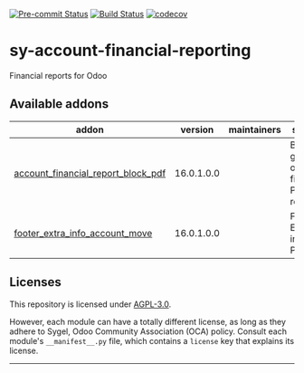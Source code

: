 
<!-- /!\ Non OCA Context : Set here the badge of your runbot / runboat instance. -->
[![Pre-commit Status](https://github.com/sygel-technology/sy-account-financial-reporting/actions/workflows/pre-commit.yml/badge.svg?branch=16.0)](https://github.com/sygel-technology/sy-account-financial-reporting/actions/workflows/pre-commit.yml?query=branch%3A16.0)
[![Build Status](https://github.com/sygel-technology/sy-account-financial-reporting/actions/workflows/test.yml/badge.svg?branch=16.0)](https://github.com/sygel-technology/sy-account-financial-reporting/actions/workflows/test.yml?query=branch%3A16.0)
[![codecov](https://codecov.io/gh/sygel-technology/sy-account-financial-reporting/branch/16.0/graph/badge.svg)](https://codecov.io/gh/sygel-technology/sy-account-financial-reporting)
<!-- /!\ Non OCA Context : Set here the badge of your translation instance. -->

<!-- /!\ do not modify above this line -->

# sy-account-financial-reporting

Financial reports for Odoo

<!-- /!\ do not modify below this line -->

<!-- prettier-ignore-start -->

[//]: # (addons)

Available addons
----------------
addon | version | maintainers | summary
--- | --- | --- | ---
[account_financial_report_block_pdf](account_financial_report_block_pdf/) | 16.0.1.0.0 |  | Block the generation of financial PDF reports
[footer_extra_info_account_move](footer_extra_info_account_move/) | 16.0.1.0.0 |  | Footer Extra Info in invoices PDF

[//]: # (end addons)

<!-- prettier-ignore-end -->

## Licenses

This repository is licensed under [AGPL-3.0](LICENSE).

However, each module can have a totally different license, as long as they adhere to Sygel, Odoo Community Association (OCA)
policy. Consult each module's `__manifest__.py` file, which contains a `license` key
that explains its license.

----
<!-- /!\ Non OCA Context : Set here the full description of your organization. -->
